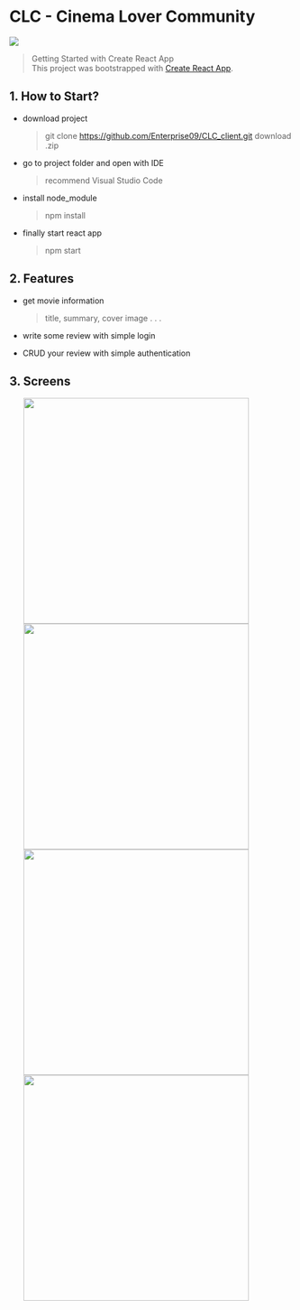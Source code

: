 # CLC - Cinema Lover Community

<img src="https://img.shields.io/badge/Node.js-15.14.01-orange"/>

> Getting Started with Create React App<br />
> This project was bootstrapped with [Create React App](https://github.com/facebook/create-react-app).

## 1. How to Start?

- download project

  > git clone https://github.com/Enterprise09/CLC_client.git
  > download .zip

- go to project folder and open with IDE

  > recommend Visual Studio Code

- install node_module

  > npm install

- finally start react app
  > npm start

## 2. Features

- get movie information

  > title, summary, cover image . . .

- write some review with simple login

- CRUD your review with simple authentication

## 3. Screens<br />

<div style="margin-left: 25px">
    <img src="https://user-images.githubusercontent.com/73864148/146341116-9cb05256-cee6-4f5f-897e-0ce55526d206.png" height="400px">
    <img src="https://user-images.githubusercontent.com/73864148/146341125-7594c3b6-a461-4f1b-a899-f9bc6449f754.png" height="400px">
    <img src="https://user-images.githubusercontent.com/73864148/146341127-6828e7f3-476b-4c98-b000-89a4098f4335.png" height="400px">
    <img src="https://user-images.githubusercontent.com/73864148/146341129-0d2527cf-1b3d-4eaf-816d-489a6abc7a99.png" height="400px">
</div>
